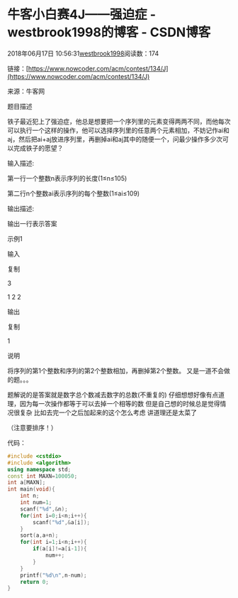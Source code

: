 # 牛客小白赛4J——强迫症 - westbrook1998的博客 - CSDN博客





2018年06月17日 10:56:31[westbrook1998](https://me.csdn.net/westbrook1998)阅读数：174








> 
链接：[https://www.nowcoder.com/acm/contest/134/J](https://www.nowcoder.com/acm/contest/134/J)

  来源：牛客网 

  题目描述  

  铁子最近犯上了强迫症，他总是想要把一个序列里的元素变得两两不同，而他每次可以执行一个这样的操作，他可以选择序列里的任意两个元素相加，不妨记作ai和aj，然后把ai+aj放进序列里，再删掉ai和aj其中的随便一个，问最少操作多少次可以完成铁子的愿望？ 

  输入描述: 

  第一行一个整数n表示序列的长度(1≤n≤105) 

  第二行n个整数ai表示序列的每个整数(1≤ai≤109) 

  输出描述: 

  输出一行表示答案 

  示例1 

  输入 

  复制 

  3 

  1 2 2 

  输出 

  复制 

  1 

  说明 

  将序列的第1个整数和序列的第2个整数相加，再删掉第2个整数。
又是一道不会做的题。。。 

题解说的是答案就是数字总个数减去数字的总数(不重复的) 仔细想想好像有点道理，因为每一次操作都等于可以去掉一个相等的数 但是自己想的时候总是觉得情况很复杂 比如去完一个之后加起来的这个怎么考虑 讲道理还是太菜了 

（注意要排序！） 

代码：
```cpp
#include <cstdio>
#include <algorithm>
using namespace std;
const int MAXN=100050;
int a[MAXN];
int main(void){
    int n;
    int num=1;
    scanf("%d",&n);
    for(int i=0;i<n;i++){
        scanf("%d",&a[i]);
    }
    sort(a,a+n);
    for(int i=1;i<n;i++){
        if(a[i]!=a[i-1]){
            num++;
        }
    }
    printf("%d\n",n-num);
    return 0;
}
```






